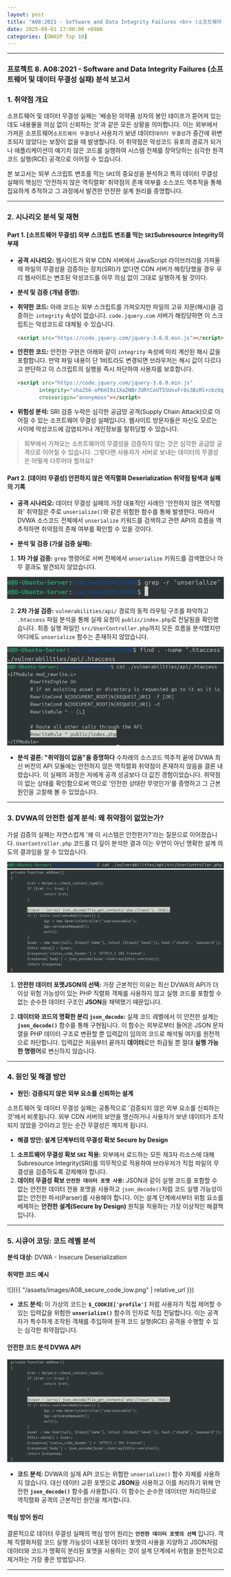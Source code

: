 ```yaml
---
layout: post
title: "A08:2021 - Software and Data Integrity Failures <br> (소프트웨어 및 데이터 무결성 실패) 분석 보고서"
date: 2025-09-01 17:00:00 +0900
categories: [OWASP Top 10]
---
```

---

### **프로젝트 8. A08:2021 - Software and Data Integrity Failures (소프트웨어 및 데이터 무결성 실패) 분석 보고서**

### 1. 취약점 개요

   소프트웨어 및 데이터 무결성 실패는 '배송된 의약품 상자의 봉인 테이프가 뜯어져 있는데도 내용물을 의심 없이 신뢰하는 것'과 같은 모든 상황을 의미합니다. 이는 외부에서 가져온 소프트웨어`소프트웨어 무결성`나 사용자가 보낸 데이터`데이터 무결성`가 중간에 위변조되지 않았다는 보장이 없을 때 발생합니다. 이 취약점은 악성코드 유포의 경로가 되거나 애플리케이션이 예기치 않은 코드를 실행하여 시스템 전체를 장악당하는 심각한 원격 코드 실행(RCE) 공격으로 이어질 수 있습니다.
    
   본 보고서는 외부 스크립트 변조를 막는 `SRI`의 중요성을 분석하고 특히 데이터 무결성 실패의 핵심인 '안전하지 않은 역직렬화' 취약점의 존재 여부를 소스코드 역추적을 통해 집요하게 추적하고 그 과정에서 발견한 안전한 설계 원리를 증명합니다.

---

### 2. 시나리오 분석 및 재현

#### Part 1. [소프트웨어 무결성] 외부 스크립트 변조를 막는 `SRI`Subresource Integrity의 부재

*   **공격 시나리오:**
   웹사이트가 외부 CDN 서버에서 JavaScript 라이브러리를 가져올 때 파일의 무결성을 검증하는 장치(SRI)가 없다면 CDN 서버가 해킹당했을 경우 우리 웹사이트는 변조된 악성코드를 아무 의심 없이 그대로 실행하게 될 것이다.

*   **분석 및 검증 (개념 증명):**
   *   **취약한 코드:** 아래 코드는 외부 스크립트를 가져오지만 파일의 고유 지문(해시)을 검증하는 `integrity` 속성이 없습니다. `code.jquery.com` 서버가 해킹당하면 이 스크립트는 악성코드로 대체될 수 있습니다.
         ```html
        <script src="https://code.jquery.com/jquery-3.6.0.min.js"></script>
         ```

   *   **안전한 코드:** 안전한 구현은 아래와 같이 `integrity` 속성에 미리 계산된 해시 값을 포함합니다. 만약 파일 내용이 단 1비트라도 변경되면 브라우저는 해시 값이 다르다고 판단하고 이 스크립트의 실행을 즉시 차단하여 사용자를 보호합니다.
         ```html
        <script src="https://code.jquery.com/jquery-3.6.0.min.js"
                integrity="sha256-oP6HI9z1XaZNBrJURtCoUT5SUnxFr8s3BzRl+cbzUq8="
                crossorigin="anonymous"></script>
        ```

*   **위험성 분석:**
   SRI 검증 누락은 심각한 공급망 공격(Supply Chain Attack)으로 이어질 수 있는 소프트웨어 무결성 실패입니다. 웹사이트 방문자들은 자신도 모르는 사이에 악성코드에 감염되거나 개인정보를 탈취당할 수 있습니다.

>  외부에서 가져오는 소프트웨어의 무결성을 검증하지 않는 것은 심각한 공급망 공격으로 이어질 수 있습니다. 그렇다면 사용자가 서버로 보내는 데이터의 무결성은 어떻게 다루어야 할까요?

#### Part 2. [데이터 무결성] 안전하지 않은 역직렬화 Deserialization 취약점 탐색과 실패의 기록

*   **공격 시나리오:**
   데이터 무결성 실패의 가장 대표적인 사례인 '안전하지 않은 역직렬화' 취약점은 주로 `unserialize()`와 같은 위험한 함수를 통해 발생한다. 따라서 DVWA 소스코드 전체에서 `unserialize` 키워드를 검색하고 관련 API의 흐름을 역추적하면 취약점의 존재 여부를 확인할 수 있을 것이다.

*   **분석 및 검증 (가설 검증 실패):**
   1.  **1차 가설 검증:** `grep` 명령어로 서버 전체에서 `unserialize` 키워드를 검색했으나 아무 결과도 발견되지 않았습니다.

   ![grep](/assets/images/A08_P1-1.png)

   2.  **2차 가설 검증:** `vulnerabilities/api/` 경로의 동적 라우팅 구조를 파악하고 `.htaccess` 파일 분석을 통해 실제 요청이 `public/index.php`로 전달됨을 확인했습니다. 최종 실행 파일인 `src/UserController.php`까지 모든 흐름을 분석했지만 어디에도 `unserialize` 함수는 존재하지 않았습니다.

   ![find htaccess](/assets/images/A08_P2-1.png)
   ![.htaccess 분석](/assets/images/A08_P2-2.png)
    
*   **분석 결론: "취약점이 없음"을 증명하다**
   수차례의 소스코드 역추적 끝에 DVWA 최신 버전의 API 모듈에는 안전하지 않은 역직렬화 취약점이 존재하지 않음을 결론 내렸습니다. 이 실패의 과정은 저에게 공격 성공보다 더 값진 경험이었습니다. 취약점이 없는 상태를 확인함으로써 역으로 '안전한 상태란 무엇인가'를 증명하고 그 근본 원인을 고찰해 볼 수 있었습니다.
    
---

### 3. DVWA의 안전한 설계 분석: 왜 취약점이 없었는가?

   가설 검증의 실패는 자연스럽게 '왜 이 시스템은 안전한가?'라는 질문으로 이어졌습니다. `UserController.php` 코드를 더 깊이 분석한 결과 이는 우연이 아닌 명확한 설계 의도의 결과임을 알 수 있었습니다.

   ![UserController.php](/assets/images/A08_P3-1.png)
   ![json_decode](/assets/images/A08_P3-2.png)

1.  **안전한 데이터 포맷JSON의 선택:**
   가장 근본적인 이유는 최신 DVWA의 API가 더 이상 위험 가능성이 있는 PHP 직렬화 객체를 사용하지 않고 실행 코드를 포함할 수 없는 순수한 데이터 구조인 **JSON**을 채택했기 때문입니다.

2.  **데이터와 코드의 명확한 분리 `json_decode`:**
   실제 코드 레벨에서 이 안전한 설계는 **`json_decode()`** 함수를 통해 구현됩니다. 이 함수는 외부로부터 들어온 JSON 문자열을 PHP 데이터 구조로 변환할 뿐 입력값이 임의의 코드로 해석될 여지를 원천적으로 차단합니다. 입력값은 처음부터 끝까지 **데이터**로만 취급될 뿐 절대 **실행 가능한 명령어**로 변신하지 않습니다.

---

### 4. 원인 및 해결 방안

*   **원인: 검증되지 않은 외부 요소를 신뢰하는 설계**

   소프트웨어 및 데이터 무결성 실패는 공통적으로 '검증되지 않은 외부 요소를 신뢰하는 것'에서 비롯됩니다. 외부 CDN 서버의 보안을 맹신하거나 사용자가 보낸 데이터가 조작되지 않았을 것이라고 믿는 순간 무결성은 깨지게 됩니다.

*   **해결 방안: 설계 단계부터의 무결성 확보 Secure by Design**

   1.  **소프트웨어 무결성 확보 `SRI` 적용:** 외부에서 로드하는 모든 제3자 리소스에 대해 Subresource Integrity(SRI)를 의무적으로 적용하여 브라우저가 직접 파일의 무결성을 검증하도록 강제해야 합니다.
   2.  **데이터 무결성 확보 `안전한 데이터 포맷 사용`:** JSON과 같이 실행 코드를 포함할 수 없는 안전한 데이터 전용 포맷을 사용하고 `json_decode()`처럼 코드 실행 가능성이 없는 안전한 파서(Parser)를 사용해야 합니다. 이는 설계 단계에서부터 위험 요소를 배제하는 **안전한 설계(Secure by Design)** 원칙을 적용하는 가장 이상적인 해결책입니다.

---

### 5. 시큐어 코딩: 코드 레벨 분석

**분석 대상:** DVWA - Insecure Deserialization

#### 취약한 코드 예시

   ![]({{ "/assets/images/A08_secure_code_low.png" | relative_url }})  

   *   **코드 분석:** 이 가상의 코드는 **`$_COOKIE['profile']`** 처럼 사용자가 직접 제어할 수 있는 입력값을 위험한 **`unserialize()`** 함수의 인자로 직접 전달합니다. 이는 공격자가 특수하게 조작된 객체를 주입하여 원격 코드 실행(RCE) 공격을 수행할 수 있는 심각한 취약점입니다.

#### 안전한 코드 분석 DVWA API

   ![json_decode](/assets/images/A08_P3-2.png)

   *   **코드 분석:** DVWA의 실제 API 코드는 위험한 `unserialize()` 함수 자체를 사용하지 않습니다. 대신 데이터 교환 포맷으로 **JSON**을 사용하고 이를 처리하기 위해 안전한 **`json_decode()`** 함수를 사용합니다. 이 함수는 순수한 데이터만 처리하므로 역직렬화 공격의 근본적인 원인을 제거합니다.

#### **핵심 방어 원리**

   결론적으로 데이터 무결성 실패의 핵심 방어 원리는 **`안전한 데이터 포맷의 선택`** 입니다. 객체 직렬화처럼 코드 실행 가능성이 내포된 데이터 포맷의 사용을 지양하고 JSON처럼 데이터와 코드가 명확히 분리된 포맷을 사용하는 것이 설계 단계에서 위험을 원천적으로 제거하는 가장 좋은 방법입니다.

<hr class="short-rule">


